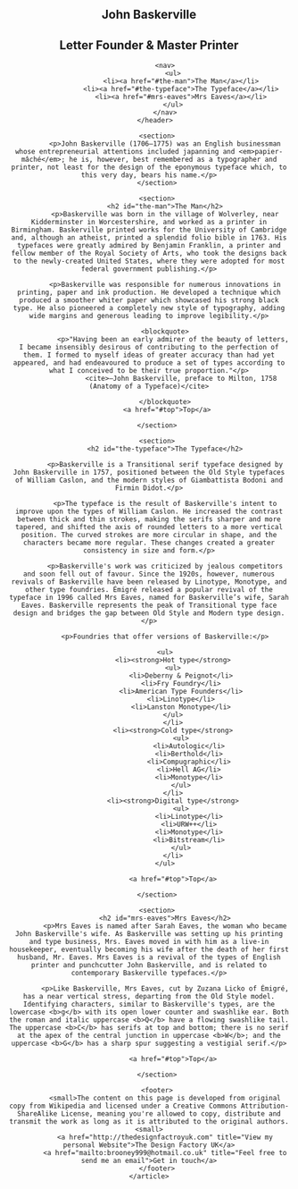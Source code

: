 <!DOCTYPE html>
<html>
<head>
	<meta charset="utf-8" />
	<title>John Baskerville</title>
</head>

<body>
	<article id="top">
		<header>
		    <hgroup>
                <h1>John Baskerville</h1>
                <h2>Letter Founder & Master Printer</h2>
			</hgroup>
			
			<nav>
			    <ul>
                    <li><a href="#the-man">The Man</a></li>
                    <li><a href="#the-typeface">The Typeface</a></li>
                    <li><a href="#mrs-eaves">Mrs Eaves</a></li>
			    </ul>
			</nav>
		</header> 
		
		<section>
			<p>John Baskerville (1706–1775) was an English businessman whose entrepreneurial attentions included japanning and <em>papier-mâché</em>; he is, however, best remembered as a typographer and printer, not least for the design of the eponymous typeface which, to this very day, bears his name.</p>
		</section>
        
<!-- ADDING SECTION ON **THE MAN** -->        
		
		<section>
			<h2 id="the-man">The Man</h2>
			<p>Baskerville was born in the village of Wolverley, near Kidderminster in Worcestershire, and worked as a printer in Birmingham. Baskerville printed works for the University of Cambridge and, although an atheist, printed a splendid folio bible in 1763. His typefaces were greatly admired by Benjamin Franklin, a printer and fellow member of the Royal Society of Arts, who took the designs back to the newly-created United States, where they were adopted for most federal government publishing.</p>
			
			<p>Baskerville was responsible for numerous innovations in printing, paper and ink production. He developed a technique which produced a smoother whiter paper which showcased his strong black type. He also pioneered a completely new style of typography, adding wide margins and generous leading to improve legibility.</p>
			
			<blockquote>
				<p>"Having been an early admirer of the beauty of letters, I became insensibly desirous of contributing to the perfection of them. I formed to myself ideas of greater accuracy than had yet appeared, and had endeavoured to produce a set of types according to what I conceived to be their true proportion."</p>
					<cite>—John Baskerville, preface to Milton, 1758 (Anatomy of a Typeface)</cite>
			
			</blockquote>
			 <a href="#top">Top</a>
			
		</section>
        
<!-- ADDING SECTION TITLES **THE TYPEFACE** -->
		
		<section>
			<h2 id="the-typeface">The Typeface</h2>
			
			<p>Baskerville is a Transitional serif typeface designed by John Baskerville in 1757, positioned between the Old Style typefaces of William Caslon, and the modern styles of Giambattista Bodoni and Firmin Didot.</p>
			
			<p>The typeface is the result of Baskerville's intent to improve upon the types of William Caslon. He increased the contrast between thick and thin strokes, making the serifs sharper and more tapered, and shifted the axis of rounded letters to a more vertical position. The curved strokes are more circular in shape, and the characters became more regular. These changes created a greater consistency in size and form.</p>
			
			<p>Baskerville's work was criticized by jealous competitors and soon fell out of favour. Since the 1920s, however, numerous revivals of Baskerville have been released by Linotype, Monotype, and other type foundries. Émigré released a popular revival of the typeface in 1996 called Mrs Eaves, named for Baskerville’s wife, Sarah Eaves. Baskerville represents the peak of Transitional type face design and bridges the gap between Old Style and Modern type design.</p>
            
			<p>Foundries that offer versions of Baskerville:</p>

            <ul>
                <li><strong>Hot type</strong>
                <ul>
                    <li>Deberny & Peignot</li>
                    <li>Fry Foundry</li>
                    <li>American Type Founders</li>
                    <li>Linotype</li>
                    <li>Lanston Monotype</li>
                </ul>
                </li>
                <li><strong>Cold type</strong>
                    <ul>
                        <li>Autologic</li>
                        <li>Berthold</li>
                        <li>Compugraphic</li>
                        <li>Hell AG</li>
                        <li>Monotype</li>
                    </ul>
                </li>
                <li><strong>Digital type</strong>
                    <ul>
                        <li>Linotype</li>
                        <li>URW++</li>
                        <li>Monotype</li>
                        <li>Bitstream</li>
                    </ul>
                </li>
            </ul>

			    <a href="#top">Top</a>

		</section>
        
<!-- ADDING SECTION TITLES **MRS EAVES** -->
		
		<section>
			<h2 id="mrs-eaves">Mrs Eaves</h2>
			<p>Mrs Eaves is named after Sarah Eaves, the woman who became John Baskerville's wife. As Baskerville was setting up his printing and type business, Mrs. Eaves moved in with him as a live-in housekeeper, eventually becoming his wife after the death of her first husband, Mr. Eaves. Mrs Eaves is a revival of the types of English printer and punchcutter John Baskerville, and is related to contemporary Baskerville typefaces.</p>
			
			<p>Like Baskerville, Mrs Eaves, cut by Zuzana Licko of Émigré, has a near vertical stress, departing from the Old Style model. Identifying characters, similar to Baskerville's types, are the lowercase <b>g</b> with its open lower counter and swashlike ear. Both the roman and italic uppercase <b>Q</b> have a flowing swashlike tail. The uppercase <b>C</b> has serifs at top and bottom; there is no serif at the apex of the central junction in uppercase <b>W</b>; and the uppercase <b>G</b> has a sharp spur suggesting a vestigial serif.</p>
            

<!-- ADDING FOOTER -->
            
			    <a href="#top">Top</a>

		</section>
		
		<footer>
			<small>The content on this page is developed from original copy from Wikipedia and licensed under a Creative Commons Attribution-ShareAlike License, meaning you're allowed to copy, distribute and transmit the work as long as it is attributed to the original authors.<small>
			<a href="http://thedesignfactroyuk.com" title="View my personal Website">The Design Factory UK</a>
			<a href="mailto:brooney999@hotmail.co.uk" title="Feel free to send me an email">Get in touch</a>
		</footer>
	</article>
</body>
</html>